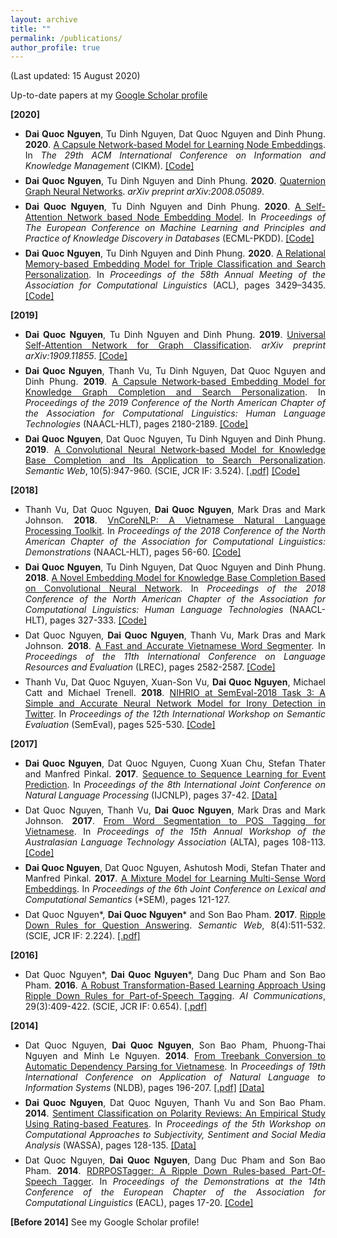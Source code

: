 ```yaml
---
layout: archive
title: ""
permalink: /publications/
author_profile: true
---
```

(Last updated: 15 August 2020) 

Up-to-date papers at my [Google Scholar profile](https://scholar.google.com/citations?hl=en&user=AmB7MhUAAAAJ&view_op=list_works&sortby=pubdate)

<span style="margin-top:0.5em;margin-bottom:0.5em;text-align:justify"> <b>[2020]</b> </span>

<ul>
 
<li style="margin-top:0.5em;text-align:justify">
 <b>Dai Quoc Nguyen</b>, Tu Dinh Nguyen, Dat Quoc Nguyen and Dinh Phung. <b>2020</b>. 
  <a href="https://arxiv.org/pdf/1911.04822.pdf" target="_blank">A Capsule Network-based Model for Learning Node Embeddings</a>. 
  In <i>The 29th ACM International Conference on Information and Knowledge Management</i> (CIKM).
  <a href="https://github.com/daiquocnguyen/Caps2NE" target="_blank">[Code]</a>
</li>
 
<li style="margin-top:0.5em;text-align:justify">
  <b>Dai Quoc Nguyen</b>, Tu Dinh Nguyen and Dinh Phung. <b>2020</b>. 
  <a href="https://arxiv.org/pdf/2008.05089.pdf" target="_blank">Quaternion Graph Neural Networks</a>. 
  <i> arXiv preprint arXiv:2008.05089</i>.
</li>
 
<li style="margin-top:0.5em;text-align:justify">
 <b>Dai Quoc Nguyen</b>, Tu Dinh Nguyen and Dinh Phung. <b>2020</b>. 
  <a href="https://arxiv.org/abs/2006.12100" target="_blank">A Self-Attention Network based Node Embedding Model</a>. 
  In <i>Proceedings of The European Conference on Machine Learning and Principles and Practice of Knowledge Discovery in Databases</i> (ECML-PKDD).
  <a href="https://github.com/daiquocnguyen/Walk-Transformer/" target="_blank">[Code]</a>
</li>
 
<li style="margin-top:0.5em;text-align:justify">
 <b>Dai Quoc Nguyen</b>, Tu Dinh Nguyen and Dinh Phung. <b>2020</b>. 
  <a href="https://www.aclweb.org/anthology/2020.acl-main.313/" target="_blank">A Relational Memory-based Embedding Model for Triple Classification and Search Personalization</a>. 
  In <i>Proceedings of the 58th Annual Meeting of the Association for Computational Linguistics</i> (ACL), pages 3429–3435.
  <a href="https://github.com/daiquocnguyen/R-MeN" target="_blank">[Code]</a>
</li>
  
</ul>

<span style="margin-top:0.5em;margin-bottom:0.5em;text-align:justify"> <b>[2019]</b> </span>

<ul>

<li style="margin-top:0.5em;text-align:justify">
  <b>Dai Quoc Nguyen</b>, Tu Dinh Nguyen and Dinh Phung. <b>2019</b>. 
  <a href="https://arxiv.org/pdf/1909.11855.pdf" target="_blank">Universal Self-Attention Network for Graph Classification</a>. 
  <i> arXiv preprint arXiv:1909.11855</i>. 
  <a href="https://github.com/daiquocnguyen/Graph-Transformer" target="_blank">[Code]</a>
</li>


<li style="margin-top:0.5em;text-align:justify">
  <b>Dai Quoc Nguyen</b>, Thanh Vu, Tu Dinh Nguyen, Dat Quoc Nguyen and Dinh Phung. <b>2019</b>. 
  <a href="https://www.aclweb.org/anthology/N19-1226" target="_blank">A Capsule Network-based Embedding Model for Knowledge Graph Completion and Search Personalization</a>. 
  In <i>Proceedings of the 2019 Conference of the North American Chapter of the Association for Computational Linguistics: Human Language Technologies</i> (NAACL-HLT), pages 2180-2189.
  <a href="https://github.com/daiquocnguyen/CapsE" target="_blank">[Code]</a>
</li>
  
<li style="margin-top:0.5em;text-align:justify">
  <b>Dai Quoc Nguyen</b>, Dat Quoc Nguyen, Tu Dinh Nguyen and Dinh Phung. <b>2019</b>. 
  <a href="http://doi.org/10.3233/SW-180318" target="_blank">A Convolutional Neural Network-based Model for Knowledge Base Completion and Its Application to Search Personalization</a>. 
  <i>Semantic Web</i>, 10(5):947-960. (SCIE, JCR IF: 3.524).
  <a href="http://www.semantic-web-journal.net/system/files/swj1867.pdf" target="_blank">[.pdf]</a>
  <a href="https://github.com/daiquocnguyen/ConvKB" target="_blank">[Code]</a>
</li>

</ul>

<span style="margin-top:0.5em;margin-bottom:0.5em;text-align:justify"> <b>[2018]</b> </span>

<ul>
 
 <li style="margin-top:0.5em;text-align:justify"> Thanh Vu, Dat Quoc Nguyen, <b>Dai Quoc Nguyen</b>, Mark Dras and  Mark Johnson. <b>2018</b>. 
  <a href="http://aclweb.org/anthology/N18-5012" target="_blank">VnCoreNLP: A Vietnamese Natural Language Processing Toolkit</a>. 
  In <i>Proceedings of the 2018 Conference of the North American Chapter of the Association for Computational Linguistics: Demonstrations</i> (NAACL-HLT), pages 56-60. 
  <a href="https://github.com/vncorenlp/VnCoreNLP" target="_blank">[Code]</a>
</li>
 
<li style="margin-top:0.5em;text-align:justify">
  <b>Dai Quoc Nguyen</b>, Tu Dinh Nguyen, Dat Quoc Nguyen and Dinh Phung. <b>2018</b>. 
  <a href="http://aclweb.org/anthology/N18-2053" target="_blank">A Novel Embedding Model for Knowledge Base Completion Based on Convolutional Neural Network</a>. 
  In <i>Proceedings of the 2018 Conference of the North American Chapter of the Association for Computational Linguistics: Human Language Technologies</i> (NAACL-HLT), pages 327-333. 
  <a href="https://github.com/daiquocnguyen/ConvKB" target="_blank">[Code]</a>
</li>

<li style="margin-top:0.5em;margin-bottom:0.5em;text-align:justify"> Dat Quoc Nguyen, <b>Dai Quoc Nguyen</b>, Thanh Vu, Mark Dras and  Mark Johnson. <b>2018</b>. 
  <a href="https://www.aclweb.org/anthology/L18-1410" target="_blank">A Fast and Accurate Vietnamese Word Segmenter</a>. 
  In <i>Proceedings of the 11th International Conference on Language Resources and Evaluation</i> (LREC), pages 2582-2587. 
  <a href="https://github.com/datquocnguyen/RDRsegmenter" target="_blank">[Code]</a>
</li>

<li style="margin-top:0.5em;text-align:justify">
  Thanh Vu, Dat Quoc Nguyen, Xuan-Son Vu, <b>Dai Quoc Nguyen</b>, Michael Catt and Michael Trenell. <b>2018</b>. 
  <a href="http://aclweb.org/anthology/S18-1085" target="_blank">NIHRIO at SemEval-2018 Task 3: A Simple and Accurate Neural Network Model for Irony Detection in Twitter</a>.
  In <i>Proceedings of the 12th International Workshop on Semantic Evaluation</i> (SemEval), pages 525-530. 
  <a href="https://github.com/NIHRIO/IronyDetectionInTwitter" target="_blank">[Code]</a>
</li>

</ul>

<span style="margin-top:0.5em;margin-bottom:0.5em;text-align:justify"> <b>[2017]</b> </span>

<ul>
                
<li style="margin-top:0.5em;text-align:justify"> <b>Dai Quoc Nguyen</b>, Dat Quoc Nguyen, Cuong Xuan Chu, Stefan Thater and  Manfred Pinkal. <b>2017</b>. 
  <a href="http://www.aclweb.org/anthology/I17-2007" target="_blank">Sequence to Sequence Learning for Event Prediction</a>. 
  In <i>Proceedings of the 8th International Joint Conference on Natural Language Processing</i> (IJCNLP),  pages 37-42. 
  <a href="https://github.com/daiquocnguyen/EventPrediction" target="_blank">[Data]</a>
</li>

<li style="margin-top:0.5em;text-align:justify"> Dat Quoc Nguyen, Thanh Vu, <b>Dai Quoc Nguyen</b>, Mark Dras and  Mark Johnson. <b>2017</b>. 
  <a href="http://aclweb.org/anthology/U17-1013" target="_blank">From Word Segmentation to POS Tagging for Vietnamese</a>. 
  In <i>Proceedings of the 15th Annual Workshop of the Australasian Language Technology Association</i> (ALTA), pages 108-113. 
  <a href="https://github.com/datquocnguyen/VnMarMoT" target="_blank">[Code]</a>
</li>

<li style="margin-top:0.5em;text-align:justify"> <b>Dai Quoc Nguyen</b>, Dat Quoc Nguyen, Ashutosh Modi, Stefan Thater and  Manfred Pinkal. <b>2017</b>. 
  <a href="http://www.aclweb.org/anthology/S17-1015" target="_blank">A Mixture Model for Learning Multi-Sense Word Embeddings</a>. 
  In <i>Proceedings of the 6th Joint Conference on Lexical and Computational Semantics</i> (*SEM), pages 121-127. 
</li>
                
<li style="margin-top:0.5em;text-align:justify"> Dat Quoc Nguyen*, <b>Dai Quoc Nguyen</b>* and Son Bao Pham. <b>2017</b>. 
  <a href="https://doi.org/10.3233/SW-150204" target="_blank">Ripple Down Rules for Question Answering</a>. 
  <i>Semantic Web</i>, 8(4):511-532. (SCIE, JCR IF: 2.224).
  <a href="http://www.semantic-web-journal.net/system/files/swj1180.pdf" target="_blank">[.pdf]</a>
</li>                

</ul>

<span style="margin-top:0.5em;margin-bottom:0.5em;text-align:justify"> <b>[2016]</b> </span>

<ul>
 
 <li style="margin-top:0.5em;text-align:justify"> Dat Quoc Nguyen*, <b>Dai Quoc Nguyen</b>*, Dang Duc Pham and Son Bao Pham. <b>2016</b>. 
  <a href="https://content.iospress.com/articles/ai-communications/aic698" target="_blank">A Robust Transformation-Based Learning Approach Using Ripple Down Rules
for Part-of-Speech Tagging</a>. 
  <i>AI Communications</i>, 29(3):409-422. (SCIE, JCR IF: 0.654).
  <a href="https://arxiv.org/pdf/1412.4021.pdf" target="_blank">[.pdf]</a>
</li> 

</ul>

<span style="margin-top:0.5em;margin-bottom:0.5em;text-align:justify"> <b>[2014]</b> </span>

<ul>
 
<li style="margin-top:0.5em;text-align:justify"> Dat Quoc Nguyen, <b>Dai Quoc Nguyen</b>, Son Bao Pham, Phuong-Thai Nguyen and Minh Le Nguyen. <b>2014</b>. 
  <a href="https://link.springer.com/chapter/10.1007/978-3-319-07983-7_26" target="_blank">From Treebank Conversion to Automatic Dependency Parsing for Vietnamese</a>. 
  In <i>Proceedings of 19th International Conference on Application of Natural Language to Information Systems</i> (NLDB), pages 196-207.
  <a href="https://github.com/datquocnguyen/VnDT/blob/master/VnDT-paper-CameraReadyVersion.pdf" target="_blank">[.pdf]</a>
  <a href="https://github.com/datquocnguyen/VnDT" target="_blank">[Data]</a>
</li>


<li style="margin-top:0.5em;text-align:justify"> <b>Dai Quoc Nguyen</b>, Dat Quoc Nguyen, Thanh Vu and Son Bao Pham. <b>2014</b>. 
  <a href="http://www.aclweb.org/anthology/W14-2621" target="_blank">Sentiment Classification on Polarity Reviews: An Empirical Study Using Rating-based Features</a>. 
  In <i>Proceedings of the 5th Workshop on Computational Approaches to Subjectivity, Sentiment and Social Media Analysis</i> (WASSA), pages 128-135.
  <a href="https://github.com/daiquocnguyen/SAR14" target="_blank">[Data]</a>
</li>


<li style="margin-top:0.5em;text-align:justify"> Dat Quoc Nguyen, <b>Dai Quoc Nguyen</b>, Dang Duc Pham and Son Bao Pham. <b>2014</b>. 
  <a href="http://www.aclweb.org/anthology/E14-2005" target="_blank">RDRPOSTagger: A Ripple Down Rules-based Part-Of-Speech Tagger</a>. 
  In <i>Proceedings of the Demonstrations at the 14th Conference of the European Chapter of the Association for Computational Linguistics</i> (EACL), pages 17-20.
  <a href="https://github.com/datquocnguyen/RDRPOSTagger" target="_blank">[Code]</a>
</li>


</ul>

<span style="margin-top:0.5em;margin-bottom:0.5em;text-align:justify"> <b>[Before 2014]</b> See my Google Scholar profile!</span>

